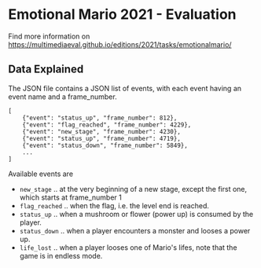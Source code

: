 # Emotional Mario 2021 - Evaluation
Find more information on https://multimediaeval.github.io/editions/2021/tasks/emotionalmario/

## Data Explained
The JSON file contains a JSON list of events, with each event having an event name and a frame_number.

    [
        {"event": "status_up", "frame_number": 812}, 
        {"event": "flag_reached", "frame_number": 4229}, 
        {"event": "new_stage", "frame_number": 4230}, 
        {"event": "status_up", "frame_number": 4719}, 
        {"event": "status_down", "frame_number": 5849}, 
        ...
    ]

Available events are 

* `new_stage` .. at the very beginning of a new stage, except the first one, which starts at frame_number 1
* `flag_reached` .. when the flag, i.e. the level end is reached.
* `status_up` .. when a mushroom or flower (power up) is consumed by the player.
* `status_down` .. when a player encounters a monster and looses a power up.
* `life_lost` .. when a player looses one of Mario's lifes, note that the game is in endless mode.